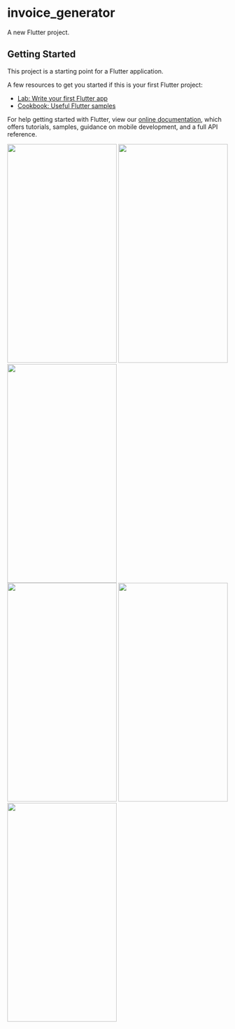 # invoice_generator

A new Flutter project.

## Getting Started

This project is a starting point for a Flutter application.

A few resources to get you started if this is your first Flutter project:

- [Lab: Write your first Flutter app](https://flutter.dev/docs/get-started/codelab)
- [Cookbook: Useful Flutter samples](https://flutter.dev/docs/cookbook)

For help getting started with Flutter, view our
[online documentation](https://flutter.dev/docs), which offers tutorials,
samples, guidance on mobile development, and a full API reference.

<img src="https://user-images.githubusercontent.com/111565916/190487870-a5f222f0-5bd1-4ea4-96ab-61ffff8a7855.jpg" width="250" height="500">  <img src="https://user-images.githubusercontent.com/111565916/190487955-7038d9f0-0f5b-45be-8ade-005c31d3f20a.jpg" width="250" height="500">  <img src="https://user-images.githubusercontent.com/111565916/190488074-1723052e-a979-4806-be09-bace4fc9cfc2.jpg" width="250" height="500">  
<img src="https://user-images.githubusercontent.com/111565916/190488183-0df48a6b-fba3-4cbe-b725-b5cef1a13100.jpg" width="250" height="500">  <img src="https://user-images.githubusercontent.com/111565916/190488274-0e43d0d0-8c08-4f23-ab91-1fc468b65d09.jpg" width="250" height="500">  <img src="https://user-images.githubusercontent.com/111565916/190488360-5877181a-e679-4b75-9944-1740a1459eae.jpg" width="250" height="500">  

